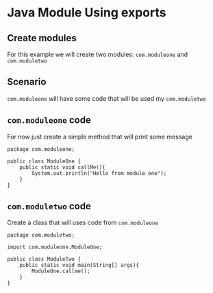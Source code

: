 # Java Module Using exports

## Create modules
For this example we will create two modules: `com.moduleone` and `com.moduletwo`

## Scenario
`com.moduleone` will have some code that will be used my `com.moduletwo`

## `com.moduleone` code
For now just create a simple method that will print some message

```
package com.moduleone;

public class ModuleOne {
    public static void callMe(){
        System.out.println("Hello from module one");
    }
}
```

## `com.moduletwo` code
Create a class that will uses code from `com.moduleone`
```
package com.moduletwo;

import com.moduleone.ModuleOne;

public class ModuleTwo {
    public static void main(String[] args){
        ModuleOne.callme();
    }
}
```